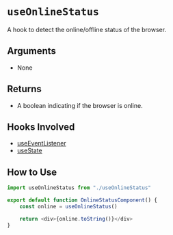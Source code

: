 # `useOnlineStatus`

A hook to detect the online/offline status of the browser.

## Arguments

- None

## Returns

- A boolean indicating if the browser is online.

## Hooks Involved

- [useEventListener](./useEventListener.md)
- [useState](https://react.dev/reference/react/useState)

## How to Use

```js
import useOnlineStatus from "./useOnlineStatus"

export default function OnlineStatusComponent() {
    const online = useOnlineStatus()

    return <div>{online.toString()}</div>
}
```
